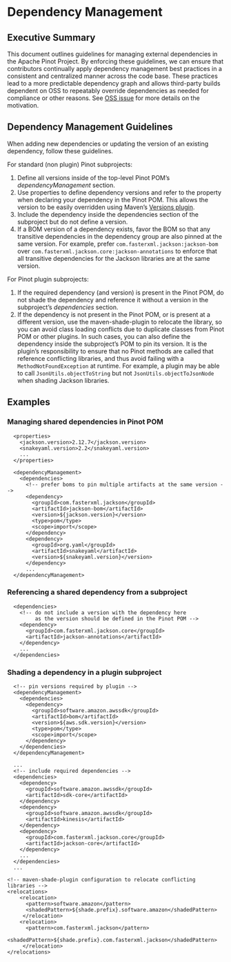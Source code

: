 # Dependency Management

## Executive Summary

This document outlines guidelines for managing external dependencies in the Apache Pinot Project. By enforcing these guidelines, we can ensure that contributors continually apply dependency management best practices in a consistent and centralized manner across the code base. These practices lead to a more predictable dependency graph and allows third-party builds dependent on OSS to repeatably override dependencies as needed for compliance or other reasons. See [OSS issue](https://github.com/apache/pinot/issues/12676) for more details on the motivation.

## Dependency Management Guidelines

When adding new dependencies or updating the version of an existing dependency, follow these guidelines.

For standard (non plugin) Pinot subprojects:

1. Define all versions inside of the top-level Pinot POM’s _dependencyManagement_ section.
2. Use properties to define dependency versions and refer to the property when declaring your dependency in the Pinot POM. This allows the version to be easily overridden using Maven’s [Versions plugin](https://www.mojohaus.org/versions/versions-maven-plugin/examples/update-properties.html).
3. Include the dependency inside the dependencies section of the subproject but do not define a version.
4. If a BOM version of a dependency exists, favor the BOM so that any transitive dependencies in the dependency group are also pinned at the same version. For example, prefer `com.fasterxml.jackson:jackson-bom` over `com.fasterxml.jackson.core:jackson-annotations` to enforce that all transitive dependencies for the Jackson libraries are at the same version.

For Pinot plugin subprojects:

1. If the required dependency (and version) is present in the Pinot POM, do not shade the dependency and reference it without a version in the subproject’s _dependencies_ section.
2. If the dependency is not present in the Pinot POM, or is present at a different version, use the maven-shade-plugin to relocate the library, so you can avoid class loading conflicts due to duplicate classes from Pinot POM or other plugins. In such cases, you can also define the dependency inside the subproject’s POM to pin its version. It is the plugin’s responsibility to ensure that no Pinot methods are called that reference conflicting libraries, and thus avoid failing with a `MethodNotFoundException` at runtime. For example, a plugin may be able to call `JsonUtils.objectToString` but not `JsonUtils.objectToJsonNode` when shading Jackson libraries.

## Examples

### Managing shared dependencies in Pinot POM

```
  <properties>
    <jackson.version>2.12.7</jackson.version>
    <snakeyaml.version>2.2</snakeyaml.version>
    ... 
  </properties>

  <dependencyManagement>
    <dependencies>
      <!-- prefer boms to pin multiple artifacts at the same version -->
      <dependency>
        <groupId>com.fasterxml.jackson</groupId>
        <artifactId>jackson-bom</artifactId>
        <version>${jackson.version}</version>
        <type>pom</type>
        <scope>import</scope>
      </dependency>
      <dependency>
        <groupId>org.yaml</groupId>
        <artifactId>snakeyaml</artifactId>
        <version>${snakeyaml.version}</version>
      </dependency>
      ...
  </dependencyManagement>
```

### Referencing a shared dependency from a subproject

```
  <dependencies>
    <!-- do not include a version with the dependency here
         as the version should be defined in the Pinot POM -->
    <dependency>
      <groupId>com.fasterxml.jackson.core</groupId>
      <artifactId>jackson-annotations</artifactId>
    </dependency>
    ...
  </dependencies>
```

### Shading a dependency in a plugin subproject

```
  <!-- pin versions required by plugin -->
  <dependencyManagement>
    <dependencies>
      <dependency>
        <groupId>software.amazon.awssdk</groupId>
        <artifactId>bom</artifactId>
        <version>${aws.sdk.version}</version>
        <type>pom</type>
        <scope>import</scope>
      </dependency>
    </dependencies>
  </dependencyManagement>

  ...
  <!-- include required dependencies -->
  <dependencies>
    <dependency>
      <groupId>software.amazon.awssdk</groupId>
      <artifactId>sdk-core</artifactId>
    </dependency>
    <dependency>
      <groupId>software.amazon.awssdk</groupId>
      <artifactId>kinesis</artifactId>
    </dependency>
    <dependency>
      <groupId>com.fasterxml.jackson.core</groupId>
      <artifactId>jackson-core</artifactId>
    </dependency>
    ...
  </dependencies>
  ...

<!-- maven-shade-plugin configuration to relocate conflicting libraries -->
<relocations>
    <relocation>
      <pattern>software.amazon</pattern>
      <shadedPattern>${shade.prefix}.software.amazon</shadedPattern>
     </relocation>
    <relocation>
      <pattern>com.fasterxml.jackson</pattern>
      <shadedPattern>${shade.prefix}.com.fasterxml.jackson</shadedPattern>
     </relocation>
</relocations>
```
